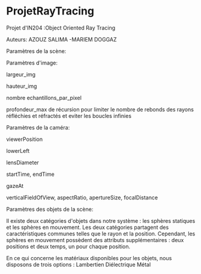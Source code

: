 # ProjetRayTracing
Projet d'IN204 :Object Oriented Ray Tracing 

Auteurs: AZOUZ SALIMA -MARIEM DOGGAZ

Paramètres de la scène:

Paramètres d'image:

largeur_img

hauteur_img

nombre echantillons_par_pixel

profondeur_max de récursion pour limiter le nombre de rebonds des rayons réfléchies et réfractés et eviter les boucles infinies

Paramètres de la caméra:

viewerPosition

lowerLeft

lensDiameter

startTime, endTime

gazeAt

verticalFieldOfView, aspectRatio, apertureSize, focalDistance


Paramètres des objets de  la scène:

Il existe deux catégories d'objets dans notre système : les sphères statiques et les sphères en mouvement. Les deux catégories partagent des caractéristiques communes telles que le rayon et la position. Cependant, les sphères en mouvement possèdent des attributs supplémentaires : deux positions et deux temps, un pour chaque position.

En ce qui concerne les matériaux disponibles pour les objets, nous disposons de trois options :
Lambertien
Diélectrique
Métal


